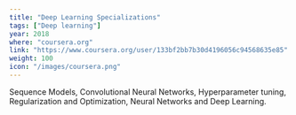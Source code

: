 ```yaml
---
title: "Deep Learning Specializations"
tags: ["Deep learning"]
year: 2018
where: "coursera.org"
link: "https://www.coursera.org/user/133bf2bb7b30d4196056c94568635e85"
weight: 100
icon: "/images/coursera.png"
---
```

Sequence Models, Convolutional Neural Networks, Hyperparameter tuning, Regularization and Optimization,
Neural Networks and Deep Learning.